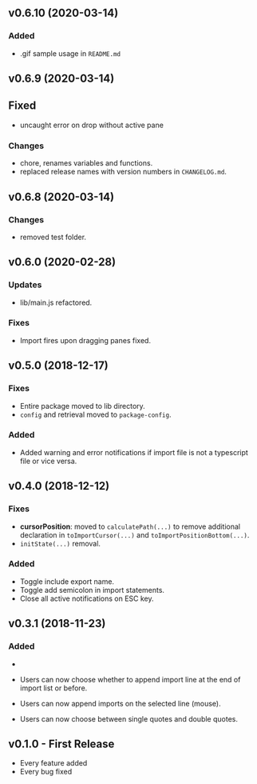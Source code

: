 
## v0.6.10 (2020-03-14)

### Added
* .gif sample usage in `README.md`

## v0.6.9 (2020-03-14)

## Fixed
* uncaught error on drop without active pane

### Changes
* chore, renames variables and functions.
* replaced release names with version numbers in `CHANGELOG.md`.

## v0.6.8 (2020-03-14)

### Changes
* removed test folder.

## v0.6.0 (2020-02-28)

### Updates
* lib/main.js refactored.

### Fixes
* Import fires upon dragging panes fixed.

## v0.5.0 (2018-12-17)

### Fixes
* Entire package moved to lib directory.
* `config` and retrieval moved to `package-config`.

### Added
* Added warning and error notifications if import file is not a typescript file or vice versa.

## v0.4.0 (2018-12-12)

### Fixes
* **cursorPosition**: moved to `calculatePath(...)` to remove additional declaration in `toImportCursor(...)` and `toImportPositionBottom(...)`.
* `initState(...)` removal.

### Added
* Toggle include export name.
* Toggle add semicolon in import statements.
* Close all active notifications on ESC key.

## v0.3.1 (2018-11-23)

### Added
*

* Users can now choose whether to append import line at the end of import list or before.
* Users can now append imports on the selected line (mouse).
* Users can now choose between single quotes and double quotes.

## v0.1.0 - First Release
* Every feature added
* Every bug fixed
